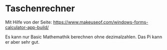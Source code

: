 # Taschenrechner

Mit Hilfe von der Seite: https://www.makeuseof.com/windows-forms-calculator-app-build/

Es kann nur Basic Mathemathik berechnen ohne dezimalzahlen.
Das Pi kann er aber sehr gut.
